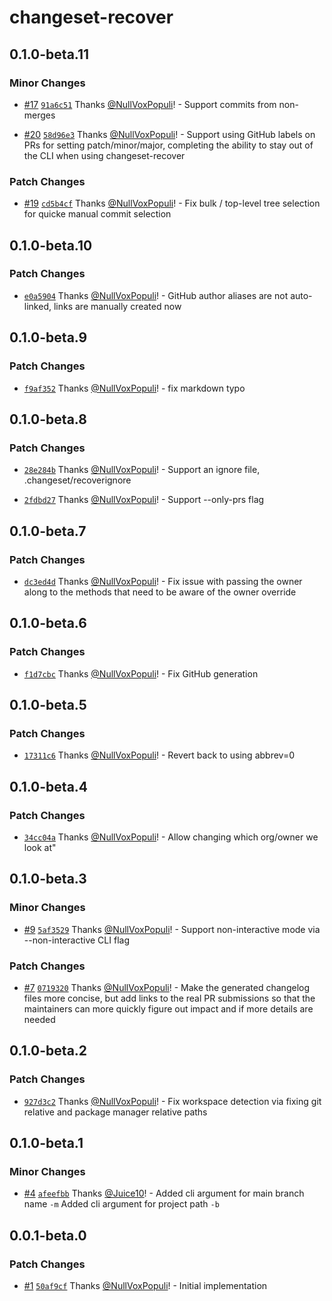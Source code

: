 # changeset-recover

## 0.1.0-beta.11

### Minor Changes

- [#17](https://github.com/NullVoxPopuli/changeset-recover/pull/17) [`91a6c51`](https://github.com/NullVoxPopuli/changeset-recover/commit/91a6c51cfb7db5d0dd5f2778946c6e687c351cde) Thanks [@NullVoxPopuli](https://github.com/NullVoxPopuli)! - Support commits from non-merges

- [#20](https://github.com/NullVoxPopuli/changeset-recover/pull/20) [`58d96e3`](https://github.com/NullVoxPopuli/changeset-recover/commit/58d96e3cb947a8618ff24b5e0f6e1cf4d032d9d6) Thanks [@NullVoxPopuli](https://github.com/NullVoxPopuli)! - Support using GitHub labels on PRs for setting patch/minor/major, completing the ability to stay out of the CLI when using changeset-recover

### Patch Changes

- [#19](https://github.com/NullVoxPopuli/changeset-recover/pull/19) [`cd5b4cf`](https://github.com/NullVoxPopuli/changeset-recover/commit/cd5b4cfc3fedcbd09c39ee562e9f9e165ca9335e) Thanks [@NullVoxPopuli](https://github.com/NullVoxPopuli)! - Fix bulk / top-level tree selection for quicke manual commit selection

## 0.1.0-beta.10

### Patch Changes

- [`e0a5904`](https://github.com/NullVoxPopuli/changeset-recover/commit/e0a59042ec1636b857cadd6f280454a9943f5da2) Thanks [@NullVoxPopuli](https://github.com/NullVoxPopuli)! - GitHub author aliases are not auto-linked, links are manually created now

## 0.1.0-beta.9

### Patch Changes

- [`f9af352`](https://github.com/NullVoxPopuli/changeset-recover/commit/f9af3526504bf7ad42301db44ba54ac1da7a0d6d) Thanks [@NullVoxPopuli](https://github.com/NullVoxPopuli)! - fix markdown typo

## 0.1.0-beta.8

### Patch Changes

- [`28e284b`](https://github.com/NullVoxPopuli/changeset-recover/commit/28e284b149dca9dda48d7d65522d3ebc4bc58a69) Thanks [@NullVoxPopuli](https://github.com/NullVoxPopuli)! - Support an ignore file, .changeset/recoverignore

- [`2fdbd27`](https://github.com/NullVoxPopuli/changeset-recover/commit/2fdbd27f3492aaf35f985ae2a601c590ccdf9779) Thanks [@NullVoxPopuli](https://github.com/NullVoxPopuli)! - Support --only-prs flag

## 0.1.0-beta.7

### Patch Changes

- [`dc3ed4d`](https://github.com/NullVoxPopuli/changeset-recover/commit/dc3ed4dfc4f8d3bf6b88be1b6a9831b1d31611c6) Thanks [@NullVoxPopuli](https://github.com/NullVoxPopuli)! - Fix issue with passing the owner along to the methods that need to be aware of the owner override

## 0.1.0-beta.6

### Patch Changes

- [`f1d7cbc`](https://github.com/NullVoxPopuli/changeset-recover/commit/f1d7cbc6f2ff012144ea369b819fb1e3d91cc68d) Thanks [@NullVoxPopuli](https://github.com/NullVoxPopuli)! - Fix GitHub generation

## 0.1.0-beta.5

### Patch Changes

- [`17311c6`](https://github.com/NullVoxPopuli/changeset-recover/commit/17311c61a9dd2477636ba9abb85f2b2ec873bd38) Thanks [@NullVoxPopuli](https://github.com/NullVoxPopuli)! - Revert back to using abbrev=0

## 0.1.0-beta.4

### Patch Changes

- [`34cc04a`](https://github.com/NullVoxPopuli/changeset-recover/commit/34cc04a89f92252c6f88c3fdeec7186d17a7969d) Thanks [@NullVoxPopuli](https://github.com/NullVoxPopuli)! - Allow changing which org/owner we look at"

## 0.1.0-beta.3

### Minor Changes

- [#9](https://github.com/NullVoxPopuli/changeset-recover/pull/9) [`5af3529`](https://github.com/NullVoxPopuli/changeset-recover/commit/5af35294e6519cce05ffb721bb4381c67895fdff) Thanks [@NullVoxPopuli](https://github.com/NullVoxPopuli)! - Support non-interactive mode via --non-interactive CLI flag

### Patch Changes

- [#7](https://github.com/NullVoxPopuli/changeset-recover/pull/7) [`0719320`](https://github.com/NullVoxPopuli/changeset-recover/commit/0719320e9d38825761fed852802db3c97c8ef63b) Thanks [@NullVoxPopuli](https://github.com/NullVoxPopuli)! - Make the generated changelog files more concise, but add links to the real PR submissions so that the maintainers can more quickly figure out impact and if more details are needed

## 0.1.0-beta.2

### Patch Changes

- [`927d3c2`](https://github.com/NullVoxPopuli/changeset-recover/commit/927d3c2f782446962a1c7fb47eeced61070ffdc9) Thanks [@NullVoxPopuli](https://github.com/NullVoxPopuli)! - Fix workspace detection via fixing git relative and package manager relative paths

## 0.1.0-beta.1

### Minor Changes

- [#4](https://github.com/NullVoxPopuli/changeset-recover/pull/4) [`afeefbb`](https://github.com/NullVoxPopuli/changeset-recover/commit/afeefbb19c5c69f9ac8802b2245b933fa1aa5953) Thanks [@Juice10](https://github.com/Juice10)! - Added cli argument for main branch name `-m`
  Added cli argument for project path `-b`

## 0.0.1-beta.0

### Patch Changes

- [#1](https://github.com/NullVoxPopuli/changeset-recover/pull/1) [`50af9cf`](https://github.com/NullVoxPopuli/changeset-recover/commit/50af9cf8b7c25e6f5dd2344d3fb41bd7fa41fd31) Thanks [@NullVoxPopuli](https://github.com/NullVoxPopuli)! - Initial implementation
